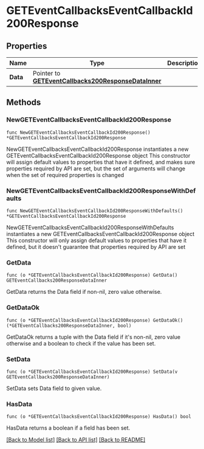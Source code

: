 # GETEventCallbacksEventCallbackId200Response

## Properties

Name | Type | Description | Notes
------------ | ------------- | ------------- | -------------
**Data** | Pointer to [**GETEventCallbacks200ResponseDataInner**](GETEventCallbacks200ResponseDataInner.md) |  | [optional] 

## Methods

### NewGETEventCallbacksEventCallbackId200Response

`func NewGETEventCallbacksEventCallbackId200Response() *GETEventCallbacksEventCallbackId200Response`

NewGETEventCallbacksEventCallbackId200Response instantiates a new GETEventCallbacksEventCallbackId200Response object
This constructor will assign default values to properties that have it defined,
and makes sure properties required by API are set, but the set of arguments
will change when the set of required properties is changed

### NewGETEventCallbacksEventCallbackId200ResponseWithDefaults

`func NewGETEventCallbacksEventCallbackId200ResponseWithDefaults() *GETEventCallbacksEventCallbackId200Response`

NewGETEventCallbacksEventCallbackId200ResponseWithDefaults instantiates a new GETEventCallbacksEventCallbackId200Response object
This constructor will only assign default values to properties that have it defined,
but it doesn't guarantee that properties required by API are set

### GetData

`func (o *GETEventCallbacksEventCallbackId200Response) GetData() GETEventCallbacks200ResponseDataInner`

GetData returns the Data field if non-nil, zero value otherwise.

### GetDataOk

`func (o *GETEventCallbacksEventCallbackId200Response) GetDataOk() (*GETEventCallbacks200ResponseDataInner, bool)`

GetDataOk returns a tuple with the Data field if it's non-nil, zero value otherwise
and a boolean to check if the value has been set.

### SetData

`func (o *GETEventCallbacksEventCallbackId200Response) SetData(v GETEventCallbacks200ResponseDataInner)`

SetData sets Data field to given value.

### HasData

`func (o *GETEventCallbacksEventCallbackId200Response) HasData() bool`

HasData returns a boolean if a field has been set.


[[Back to Model list]](../README.md#documentation-for-models) [[Back to API list]](../README.md#documentation-for-api-endpoints) [[Back to README]](../README.md)


